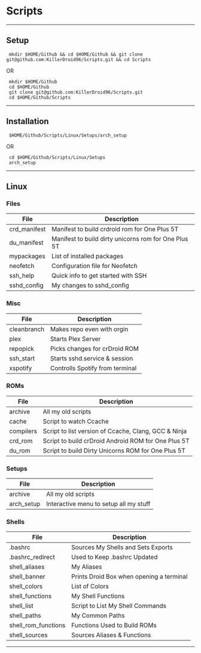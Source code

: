 

# Scripts
- - - -
## Setup 
     mkdir $HOME/Github && cd $HOME/Github && git clone git@github.com:KillerDroid96/Scripts.git && cd Scripts
  OR
  
     mkdir $HOME/Github
     cd $HOME/Github
     git clone git@github.com:KillerDroid96/Scripts.git
     cd $HOME/Github/Scripts
- - - -
## Installation
     $HOME/Github/Scripts/Linux/Setups/arch_setup
   OR
   
     cd $HOME/Github/Scripts/Linux/Setups
     arch_setup
- - - - 
## Linux ##
### Files ###
| File | Description | 
| --- | --- |
| crd_manifest | Manifest to build crdroid rom for One Plus 5T |
| du_manifest | Manifest to build dirty unicorns rom for One Plus 5T |
| mypackages | List of installed packages |
| neofetch | Configuration file for Neofetch |
| ssh_help | Quick info to get started with SSH |
| sshd_config | My changes to sshd_config |
### Misc ###
| File | Description |
| --- | --- |
| cleanbranch | Makes repo even with orgin |
| plex | Starts Plex Server |
| repopick | Picks changes for crDroid ROM |
| ssh_start | Starts sshd.service & session |
| xspotify | Controlls Spotify from terminal |  
### ROMs ###
| File | Description |
| --- | --- |
| archive | All my old scripts |
| cache | Script to watch Ccache |
| compilers | Script to list version of Ccache, Clang, GCC & Ninja |
| crd_rom | Script to build crDroid Android ROM for One Plus 5T|
| du_rom | Script to build Dirty Unicorns ROM for One Plus 5T |
### Setups ###
| File | Description |
| --- | --- |
| archive | All my old scripts |
| arch_setup | Interactive menu to setup all my stuff |
### Shells ###
| File | Description |
| --- | --- |
| .bashrc | Sources My Shells and Sets Exports |
| .bashrc_redirect | Used to Keep .bashrc Updated |
| shell_aliases | My Aliases |
| shell_banner | Prints Droid Box when opening a terminal |
| shell_colors | List of Colors |
| shell_functions | My Shell Functions |
| shell_list | Script to List My Shell Commands |
| shell_paths | My Common Paths |
| shell_rom_functions | Functions Used to Build ROMs |
| shell_sources | Sources Aliases & Functions |
- - - -
